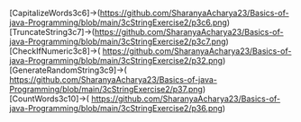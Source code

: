 [CapitalizeWords3c6]->(https://github.com/SharanyaAcharya23/Basics-of-java-Programming/blob/main/3cStringExercise2/p3c6.png)  
[TruncateString3c7]->(https://github.com/SharanyaAcharya23/Basics-of-java-Programming/blob/main/3cStringExercise2/p3c7.png)  
[CheckIfNumeric3c8]->( https://github.com/SharanyaAcharya23/Basics-of-java-Programming/blob/main/3cStringExercise2/p32.png)  
[GenerateRandomString3c9]->( https://github.com/SharanyaAcharya23/Basics-of-java-Programming/blob/main/3cStringExercise2/p37.png)  
[CountWords3c10]->( https://github.com/SharanyaAcharya23/Basics-of-java-Programming/blob/main/3cStringExercise2/p36.png)

